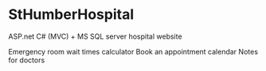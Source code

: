 # StHumberHospital
ASP.net C# (MVC) + MS SQL server hospital website

Emergency room wait times calculator
Book an appointment calendar 
Notes for doctors 
